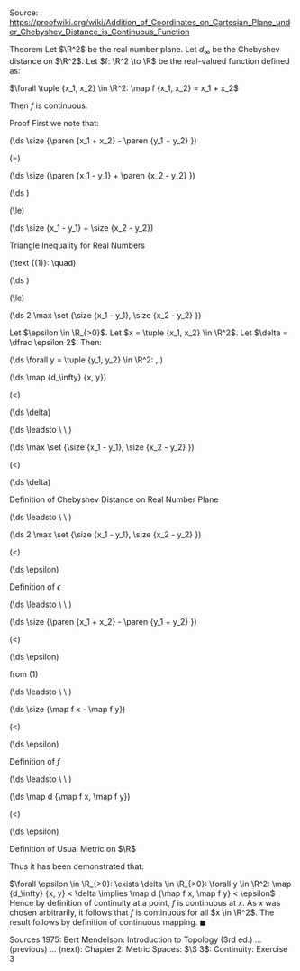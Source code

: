 # 

Source: https://proofwiki.org/wiki/Addition_of_Coordinates_on_Cartesian_Plane_under_Chebyshev_Distance_is_Continuous_Function

Theorem
Let $\R^2$ be the real number plane.
Let $d_\infty$ be the Chebyshev distance on $\R^2$.
Let $f: \R^2 \to \R$ be the real-valued function defined as:

$\forall \tuple {x_1, x_2} \in \R^2: \map f {x_1, x_2} = x_1 + x_2$

Then $f$ is continuous.


Proof
First we note that:














\(\ds \size {\paren {x_1 + x_2} - \paren {y_1 + y_2} }\)

\(=\)







\(\ds \size {\paren {x_1 - y_1} + \paren {x_2 - y_2} }\)




















\(\ds \)

\(\le\)







\(\ds \size {x_1 - y_1} + \size {x_2 - y_2}\)





Triangle Inequality for Real Numbers




\(\text {(1)}: \quad\)









\(\ds \)

\(\le\)







\(\ds 2 \max \set {\size {x_1 - y_1}, \size {x_2 - y_2} }\)










Let $\epsilon \in \R_{>0}$.
Let $x = \tuple {x_1, x_2} \in \R^2$.
Let $\delta = \dfrac \epsilon 2$.
Then:










\(\ds \forall y = \tuple {y_1, y_2} \in \R^2: \, \)



\(\ds \map {d_\infty} {x, y}\)

\(<\)







\(\ds \delta\)














\(\ds \leadsto \ \ \)





\(\ds \max \set {\size {x_1 - y_1}, \size {x_2 - y_2} }\)

\(<\)







\(\ds \delta\)





Definition of Chebyshev Distance on Real Number Plane








\(\ds \leadsto \ \ \)





\(\ds 2 \max \set {\size {x_1 - y_1}, \size {x_2 - y_2} }\)

\(<\)







\(\ds \epsilon\)





Definition of $\epsilon$








\(\ds \leadsto \ \ \)





\(\ds \size {\paren {x_1 + x_2} - \paren {y_1 + y_2} }\)

\(<\)







\(\ds \epsilon\)





from $(1)$








\(\ds \leadsto \ \ \)





\(\ds \size {\map f x - \map f y}\)

\(<\)







\(\ds \epsilon\)





Definition of $f$








\(\ds \leadsto \ \ \)





\(\ds \map d {\map f x, \map f y}\)

\(<\)







\(\ds \epsilon\)





Definition of Usual Metric on $\R$




Thus it has been demonstrated that:

$\forall \epsilon \in \R_{>0}: \exists \delta \in \R_{>0}: \forall y \in \R^2: \map {d_\infty} {x, y} < \delta \implies \map d {\map f x, \map f y} < \epsilon$
Hence by definition of continuity at a point, $f$ is continuous at $x$.
As $x$ was chosen arbitrarily, it follows that $f$ is continuous for all $x \in \R^2$.
The result follows by definition of continuous mapping.
$\blacksquare$


Sources
1975: Bert Mendelson: Introduction to Topology (3rd ed.) ... (previous) ... (next): Chapter $2$: Metric Spaces: $\S 3$: Continuity: Exercise $3$





